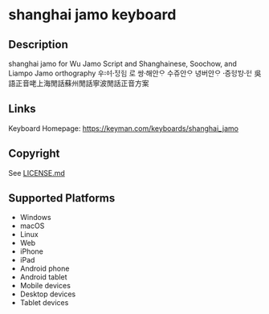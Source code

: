 shanghai jamo keyboard
==============

Description
-----------
shanghai jamo for Wu Jamo Script and Shanghainese, Soochow, and Liampo Jamo orthography ᅌᅮᅌᅧ〯ᅐᅧᆼ〮ᅙᅵᆷ 로 쌍해〮안ᄋᆞ 수쥬안ᄋᆞ 녕버안ᄋᆞ 증〮ᅙᅧᆼᄫᅡᆼᅙᅥᆫ〮 吳語正音咾上海閒話蘇州閒話寧波閒話正音方案

Links
-----
Keyboard Homepage: https://keyman.com/keyboards/shanghai_jamo

Copyright
---------
See [LICENSE.md](LICENSE.md)

Supported Platforms
-------------------
 * Windows
 * macOS
 * Linux
 * Web
 * iPhone
 * iPad
 * Android phone
 * Android tablet
 * Mobile devices
 * Desktop devices
 * Tablet devices

